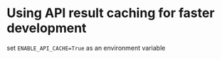 # Using API result caching for faster development

set `ENABLE_API_CACHE=True` as an environment variable